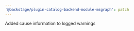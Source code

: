 ```yaml
---
'@backstage/plugin-catalog-backend-module-msgraph': patch
---
```


Added cause information to logged warnings
